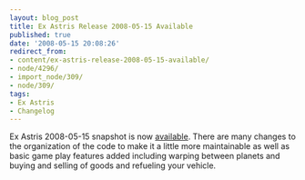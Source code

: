 ```yaml
---
layout: blog_post
title: Ex Astris Release 2008-05-15 Available
published: true
date: '2008-05-15 20:08:26'
redirect_from:
- content/ex-astris-release-2008-05-15-available/
- node/4296/
- import_node/309/
- node/309/
tags:
- Ex Astris
- Changelog
---
```


Ex Astris 2008-05-15 snapshot is now [available](http://code.google.com/p/exastris/downloads/list). There are many changes to the organization of the code to make it a little more maintainable as well as basic game play features added including warping between planets and buying and selling of goods and refueling your vehicle.
